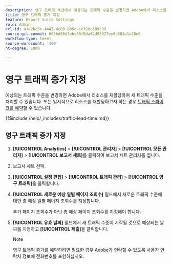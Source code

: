 ```yaml
---
description: 영구 트래픽 섹션에서 예상되는 트래픽 수준을 변경하면 Adobe에서 리소스를 재지정하여 새 트래픽 수준을 처리할 수 있습니다.
title: 영구 트래픽 증가 지정
feature: Report Suite Settings
role: Admin
exl-id: a1e2bc5c-4443-4c88-8b6c-cc320c689c99
source-git-commit: 665bd68d7ebc08f0da02d93977ee0b583e1a28e6
workflow-type: tm+mt
source-wordcount: '169'
ht-degree: 100%

---
```


# 영구 트래픽 증가 지정

예상되는 트래픽 수준을 변경하면 Adobe에서 리소스를 재할당하여 새 트래픽 수준을 처리할 수 있습니다. 또는 일시적으로 리소스를 재할당하고자 하는 경우 [트래픽 스파이크를 예약](/help/admin/admin/c-manage-report-suites/c-edit-report-suites/c-traffic-management/t-traffic-schedule-spike.md)할 수 있습니다.

{{$include /help/_includes/traffic-lead-time.md}}

## 영구 트래픽 증가 지정

1. **[!UICONTROL Analytics]** > **[!UICONTROL 관리자]** > **[!UICONTROL 모든 관리자]** > **[!UICONTROL 보고서 세트]**&#x200B;를 클릭하여 보고서 세트 관리자를 엽니다.
1. 보고서 세트 선택.
1. **[!UICONTROL 설정 편집]** > **[!UICONTROL 트래픽 관리]** > **[!UICONTROL 영구 트래픽]**&#x200B;을 클릭합니다.
1. **[!UICONTROL 새로운 예상 일별 페이지 조회수]** 필드에서 새로운 트래픽 수준에 대한 총 예상 일별 페이지 조회수를 지정합니다.

   추가 페이지 조회수가 아닌 총 예상 페이지 조회수를 지정해야 합니다.
1. **[!UICONTROL 유효 날짜]** 필드에서 새 트래픽 수준이 시작될 것으로 예상되는 날짜를 지정하고 **[!UICONTROL 제출]**&#x200B;을 클릭합니다.

   >[!NOTE]
   >
   >영구 트래픽 증가를 예약하려면 필요한 경우 Adobe가 연락할 수 있도록 사용자 연락처 정보에 전화번호를 포함하십시오.
